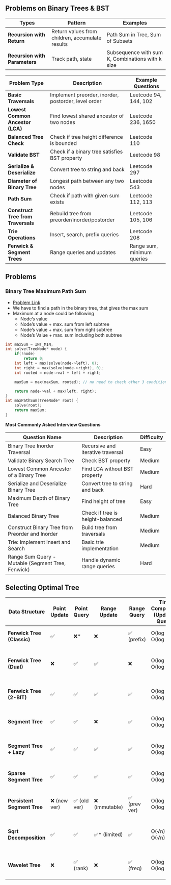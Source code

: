 ## Problems on Binary Trees & BST



| Types                         | Pattern                                         | Examples                                         |
| ----------------------------- | ----------------------------------------------- | ------------------------------------------------ |
| **Recursion with Return**     | Return values from children, accumulate results | Path Sum in Tree, Sum of Subsets                 |
| **Recursion with Parameters** | Track path, state                               | Subsequence with sum K, Combinations with k size |

| Problem Type                       | Description                                         | Example Questions          |
| ---------------------------------- | --------------------------------------------------- | -------------------------- |
| **Basic Traversals**               | Implement preorder, inorder, postorder, level order | Leetcode 94, 144, 102      |
| **Lowest Common Ancestor (LCA)**   | Find lowest shared ancestor of two nodes            | Leetcode 236, 1650         |
| **Balanced Tree Check**            | Check if tree height difference is bounded          | Leetcode 110               |
| **Validate BST**                   | Check if a binary tree satisfies BST property       | Leetcode 98                |
| **Serialize & Deserialize**        | Convert tree to string and back                     | Leetcode 297               |
| **Diameter of Binary Tree**        | Longest path between any two nodes                  | Leetcode 543               |
| **Path Sum**                       | Check if path with given sum exists                 | Leetcode 112, 113          |
| **Construct Tree from Traversals** | Rebuild tree from preorder/inorder/postorder        | Leetcode 105, 106          |
| **Trie Operations**                | Insert, search, prefix queries                      | Leetcode 208               |
| **Fenwick & Segment Trees**        | Range queries and updates                           | Range sum, minimum queries |



## Problems

### Binary Tree Maximum Path Sum

- [Problem Link](https://leetcode.com/problems/binary-tree-maximum-path-sum/)
- We have to find a path in the binary tree, that gives the max sum
- Maximum at a node could be following
    - Node’s value
    - Node’s value + max. sum from left subtree
    - Node’s value + max. sum from right subtree
    - Node’s Value + max. sum including both subtree

````c++
int maxSum = INT_MIN;
int solve(TreeNode* node) {
    if(!node)
        return 0;
    int left = max(solve(node->left), 0);
    int right = max(solve(node->right), 0);
    int rooted = node->val + left + right;

    maxSum = max(maxSum, rooted); // no need to check other 3 condition

    return node->val + max(left, right);
}
int maxPathSum(TreeNode* root) {
    solve(root);
    return maxSum;
}
````







**Most Commonly Asked Interview Questions**

| Question Name                                     | Description                       | Difficulty |
| ------------------------------------------------- | --------------------------------- | ---------- |
| Binary Tree Inorder Traversal                     | Recursive and iterative traversal | Easy       |
| Validate Binary Search Tree                       | Check BST property                | Medium     |
| Lowest Common Ancestor of a Binary Tree           | Find LCA without BST property     | Medium     |
| Serialize and Deserialize Binary Tree             | Convert tree to string and back   | Hard       |
| Maximum Depth of Binary Tree                      | Find height of tree               | Easy       |
| Balanced Binary Tree                              | Check if tree is height-balanced  | Medium     |
| Construct Binary Tree from Preorder and Inorder   | Build tree from traversals        | Medium     |
| Trie: Implement Insert and Search                 | Basic trie implementation         | Medium     |
| Range Sum Query - Mutable (Segment Tree, Fenwick) | Handle dynamic range queries      | Hard       |

## Selecting Optimal Tree

| **Data Structure**          | **Point Update** | **Point Query** | **Range Update** | **Range Query** | **Time Complexity (Update / Query)** | **Space**  | **Common Use Cases**                                         |
| --------------------------- | ---------------- | --------------- | ---------------- | --------------- | ------------------------------------ | ---------- | ------------------------------------------------------------ |
| **Fenwick Tree (Classic)**  | ✅                | ❌*              | ❌                | ✅ (prefix)      | O(log n) / O(log n)                  | O(n)       | Prefix sums, XORs, frequency counts                          |
| **Fenwick Tree (Dual)**     | ❌                | ✅               | ✅                | ❌               | O(log n) / O(log n)                  | O(n)       | Range add + point read, simulation of cumulative effects     |
| **Fenwick Tree (2-BIT)**    | ✅                | ✅               | ✅                | ✅               | O(log n) / O(log n)                  | O(n)       | Full support for sum range queries with range updates        |
| **Segment Tree**            | ✅                | ✅               | ❌                | ✅               | O(log n) / O(log n)                  | O(4n)      | RMQ, range sum/min/max/gcd with point updates                |
| **Segment Tree + Lazy**     | ✅                | ✅               | ✅                | ✅               | O(log n) / O(log n)                  | O(4n)      | Full range queries + range updates, e.g., add 5 over [l..r]  |
| **Sparse Segment Tree**     | ✅                | ✅               | ✅                | ✅               | O(log n) / O(log n)                  | O(k log n) | Sparse values over large domains (e.g., up to 1e9)           |
| **Persistent Segment Tree** | ❌ (new ver)      | ✅ (old ver)     | ❌ (immutable)    | ✅ (prev ver)    | O(log n) / O(log n)                  | O(n log n) | Time-travel queries, undo/rollback, version control          |
| **Sqrt Decomposition**      | ✅                | ✅               | ✅* (limited)     | ✅               | O(√n) / O(√n)                        | O(n)       | Simpler implementation for mid-size n, not time-critical problems |
| **Wavelet Tree**            | ❌                | ✅ (rank)        | ❌                | ✅ (freq)        | O(log n) / O(log n)                  | O(n log n) | K-th smallest, rank/select, frequency queries in a range     |